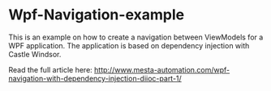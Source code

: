 # Wpf-Navigation-example

This is an example on how to create a navigation between ViewModels for a WPF application. The application is based on dependency injection with Castle Windsor.

Read the full article here: http://www.mesta-automation.com/wpf-navigation-with-dependency-injection-diioc-part-1/
